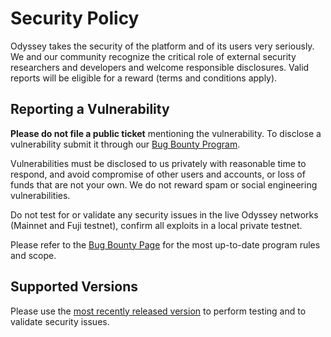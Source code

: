 # Security Policy

Odyssey takes the security of the platform and of its users very seriously. We and our community recognize the critical role of external security researchers and developers and welcome responsible disclosures. Valid reports will be eligible for a reward (terms and conditions apply).

## Reporting a Vulnerability

**Please do not file a public ticket** mentioning the vulnerability. To disclose a vulnerability submit it through our [Bug Bounty Program](https://hackenproof.com/odyssey).

Vulnerabilities must be disclosed to us privately with reasonable time to respond, and avoid compromise of other users and accounts, or loss of funds that are not your own. We do not reward spam or social engineering vulnerabilities. 

Do not test for or validate any security issues in the live Odyssey networks (Mainnet and Fuji testnet), confirm all exploits in a local private testnet.

Please refer to the [Bug Bounty Page](https://hackenproof.com/odyssey) for the most up-to-date program rules and scope.

## Supported Versions

Please use the [most recently released version](https://github.com/DioneProtocol/odysseygo/releases/latest) to perform testing and to validate security issues.
